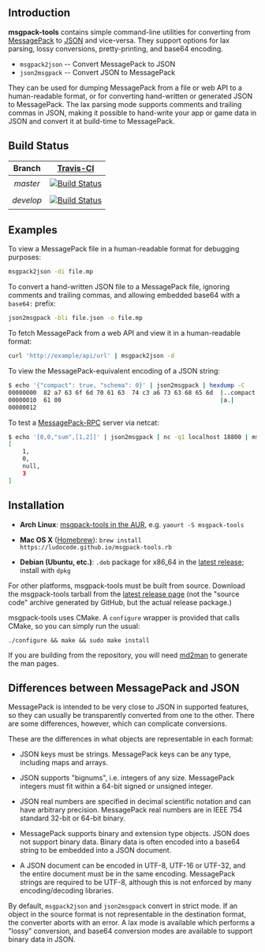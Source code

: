 
## Introduction

**msgpack-tools** contains simple command-line utilities for converting from [MessagePack](http://msgpack.org/) to [JSON](http://json.org/) and vice-versa. They support options for lax parsing, lossy conversions, pretty-printing, and base64 encoding.

- `msgpack2json` -- Convert MessagePack to JSON
- `json2msgpack` -- Convert JSON to MessagePack

They can be used for dumping MessagePack from a file or web API to a human-readable format, or for converting hand-written or generated JSON to MessagePack. The lax parsing mode supports comments and trailing commas in JSON, making it possible to hand-write your app or game data in JSON and convert it at build-time to MessagePack.

## Build Status

[travis-home]: https://travis-ci.org/
[travis-msgpack-tools]: https://travis-ci.org/ludocode/msgpack-tools/branches

<!-- we use some deprecated HTML attributes here to get these stupid badges to line up properly -->
| Branch    | [Travis-CI][travis-home] |
| :-------: | :-------: |
| _master_  | [<img src="https://travis-ci.org/ludocode/msgpack-tools.svg?branch=master" alt="Build Status" align="top" vspace="4">][travis-msgpack-tools] |
| _develop_  | [<img src="https://travis-ci.org/ludocode/msgpack-tools.svg?branch=develop" alt="Build Status" align="top" vspace="4">][travis-msgpack-tools] |

## Examples

To view a MessagePack file in a human-readable format for debugging purposes:

```bash
msgpack2json -di file.mp
```

To convert a hand-written JSON file to a MessagePack file, ignoring comments and trailing commas, and allowing embedded base64 with a `base64:` prefix:

```bash
json2msgpack -bli file.json -o file.mp
```

To fetch MessagePack from a web API and view it in a human-readable format:

```bash
curl 'http://example/api/url' | msgpack2json -d
```

To view the MessagePack-equivalent encoding of a JSON string:

```bash
$ echo '{"compact": true, "schema": 0}' | json2msgpack | hexdump -C
00000000  82 a7 63 6f 6d 70 61 63  74 c3 a6 73 63 68 65 6d  |..compact..schem|
00000010  61 00                                             |a.|
00000012
```

To test a [MessagePack-RPC](https://github.com/msgpack-rpc/msgpack-rpc) server via netcat:

```bash
$ echo '[0,0,"sum",[1,2]]' | json2msgpack | nc -q1 localhost 18800 | msgpack2json -d
[
    1,
    0,
    null,
    3
]
```

## Installation

- **Arch Linux**: [msgpack-tools in the AUR](https://aur.archlinux.org/packages/msgpack-tools/), e.g. `yaourt -S msgpack-tools`

- **Mac OS X** ([Homebrew](http://brew.sh/)): `brew install https://ludocode.github.io/msgpack-tools.rb`

- **Debian (Ubuntu, etc.)**: `.deb` package for x86\_64 in the [latest release](https://github.com/ludocode/msgpack-tools/releases/latest); install with `dpkg`

For other platforms, msgpack-tools must be built from source. Download the msgpack-tools tarball from the [latest release page](https://github.com/ludocode/msgpack-tools/releases/latest) (not the "source code" archive generated by GitHub, but the actual release package.)

msgpack-tools uses CMake. A `configure` wrapper is provided that calls CMake, so you can simply run the usual:

    ./configure && make && sudo make install

If you are building from the repository, you will need [md2man](https://github.com/sunaku/md2man) to generate the man pages.

## Differences between MessagePack and JSON

MessagePack is intended to be very close to JSON in supported features, so they can usually be transparently converted from one to the other. There are some differences, however, which can complicate conversions.

These are the differences in what objects are representable in each format:

- JSON keys must be strings. MessagePack keys can be any type, including maps and arrays.

- JSON supports "bignums", i.e. integers of any size. MessagePack integers must fit within a 64-bit signed or unsigned integer.

- JSON real numbers are specified in decimal scientific notation and can have arbitrary precision. MessagePack real numbers are in IEEE 754 standard 32-bit or 64-bit binary.

- MessagePack supports binary and extension type objects. JSON does not support binary data. Binary data is often encoded into a base64 string to be embedded into a JSON document.

- A JSON document can be encoded in UTF-8, UTF-16 or UTF-32, and the entire document must be in the same encoding. MessagePack strings are required to be UTF-8, although this is not enforced by many encoding/decoding libraries.

By default, `msgpack2json` and `json2msgpack` convert in strict mode. If an object in the source format is not representable in the destination format, the converter aborts with an error. A lax mode is available which performs a "lossy" conversion, and base64 conversion modes are available to support binary data in JSON.
